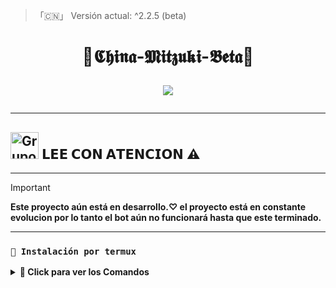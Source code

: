> 「🇨🇳」 Versión actual: ^2.2.5 (beta) 

<h1 align="center">💋𝕮𝖍𝖎𝖓𝖆-𝕸𝖎𝖙𝖟𝖚𝖐𝖎-𝕭𝖊𝖙𝖆💋</p>
<p>
        <img src = "https://files.catbox.moe/q06aba.jpg">
    </p>

---

## <img src="https://static.wikia.nocookie.net/nyancat/images/d/d3/Nyan-cat.gif/revision/latest/scale-to-width-down/400?cb=20131231222500&path-prefix=es" alt="Grupo" width="45" height="43"> 𝗟𝗘𝗘 𝗖𝗢𝗡 𝗔𝗧𝗘𝗡𝗖𝗜𝗢𝗡 ⚠️

---

> [!IMPORTANT]
> **Este proyecto aún está en desarrollo.♡
> el proyecto está en constante evolucion por lo tanto el bot aún no funcionará hasta que este terminado.**

----
### **`📲 Instalación por termux`**

<details>
 <summary><b> 📌 Click para ver los Comandos </b></summary>

### **👤 Instalación manual por termux 👤**
> Nota: Copie y pegue los comandos en termux uno por uno.
```bash
termux-setup-storage
```

```bash
apt update && apt upgrade && pkg install -y git nodejs ffmpeg imagemagick yarn
```

```bash
git clone https://github.com/miaoficial02/China-Mitzuki && cd China-Mitzuki
```

```bash
yarn install
```

```bash
npm install
```

```bash
npm update
```

```bash
npm start
```

> Si aparece (Y/I/N/O/D/Z) [default=N] ? use la letra "y" + "ENTER" para continuar con la instalación



<div align="center">
  <h1 align="center">𝐀𝐔𝐓𝐎𝐑 𝐃𝐄𝐋 𝐏𝐑𝐎𝐘𝐄𝐂𝐓𝐎</h1>

<a href="https://github.com/miaoficial02"><img src="https://github.com/miaoficial02.png" width="300" height="300" alt="Alex-X"/></a>

[`©𝐏𝐎𝐖𝐄𝐑𝐄𝐃 𝐁𝐘 𝐈𝐓𝐒 𝐌𝐈𝐀 𝐎𝐅𝐈𝐂𝐈𝐀𝐋`]

